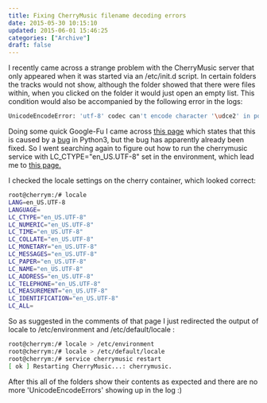 ```yaml
---
title: Fixing CherryMusic filename decoding errors
date: 2015-05-30 10:15:10
updated: 2015-06-01 15:46:25
categories: ["Archive"]
draft: false
---
```


I recently came across a strange problem with the CherryMusic server that only appeared when it was started via an /etc/init.d script. In certain folders the tracks would not show, although the folder showed that there were files within, when you clicked on the folder it would just open an empty list. This condition would also be accompanied by the following error in the logs:
```bash
UnicodeEncodeError: 'utf-8' codec can't encode character '\udce2' in position 29: surrogates not allowed 
```

Doing some quick Google-Fu I came across <a href="http://www.dangtrinh.com/2014/10/running-cherrymusic-as-service-in.html" target="_blank">this page</a> which states that this is caused by a <a href="https://bugs.launchpad.net/ubuntu/+source/apport/+bug/1227381" target="_blank">bug</a> in Python3, but the bug has apparently already been fixed. So I went searching again to figure out how to run the cherrymusic service with LC_CTYPE="en_US.UTF-8" set in the environment, which lead me to <a href="http://www.logikdev.com/2010/02/02/locale-settings-for-your-cron-job/" target="_blank">this page.</a>

I checked the locale settings on the cherry container, which looked correct:
```bash
root@cherrym:/# locale
LANG=en_US.UTF-8
LANGUAGE=
LC_CTYPE="en_US.UTF-8"
LC_NUMERIC="en_US.UTF-8"
LC_TIME="en_US.UTF-8"
LC_COLLATE="en_US.UTF-8"
LC_MONETARY="en_US.UTF-8"
LC_MESSAGES="en_US.UTF-8"
LC_PAPER="en_US.UTF-8"
LC_NAME="en_US.UTF-8"
LC_ADDRESS="en_US.UTF-8"
LC_TELEPHONE="en_US.UTF-8"
LC_MEASUREMENT="en_US.UTF-8"
LC_IDENTIFICATION="en_US.UTF-8"
LC_ALL=
```

So as suggested in the comments of that page I just redirected the output of locale to /etc/environment and /etc/default/locale :
```bash
root@cherrym:/# locale > /etc/environment
root@cherrym:/# locale > /etc/default/locale
root@cherrym:/# service cherrymusic restart
[ ok ] Restarting CherryMusic...: cherrymusic.
```

After this all of the folders show their contents as expected and there are no more 'UnicodeEncodeErrors' showing up in the log :)